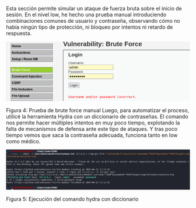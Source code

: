 Esta sección permite simular un ataque de fuerza bruta sobre el inicio de sesión. En el nivel low, he hecho una prueba manual introduciendo combinaciones comunes de usuario y contraseña, observando cómo no había ningún tipo de protección, ni bloqueo por intentos ni retardo de respuesta.

![Figura 4](./imagenes/image4.png)


Figura 4: Prueba de brute force manual
Luego, para automatizar el proceso, utilicé la herramienta Hydra con un diccionario de contraseñas. El comando nos permite hacer múltiples intentos en muy poco tiempo, explotando la falta de mecanismos de defensa ante este tipo de ataques. Y tras poco tiempo vemos que saca la contraseña adecuada, funciona tanto en low como médico.

![Figura 5](./imagenes/image5.png)


Figura 5: Ejecución del comando hydra con diccionario

